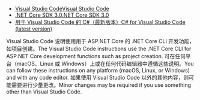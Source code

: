 * [<span data-ttu-id="be694-101">Visual Studio Code</span><span class="sxs-lookup"><span data-stu-id="be694-101">Visual Studio Code</span></span>](https://code.visualstudio.com/download)
* [<span data-ttu-id="be694-102">.NET Core SDK 3.0</span><span class="sxs-lookup"><span data-stu-id="be694-102">.NET Core SDK 3.0</span></span>](https://dotnet.microsoft.com/download/dotnet-core/3.0)
* [<span data-ttu-id="be694-103">用于 Visual Studio Code 的 C#（最新版本）</span><span class="sxs-lookup"><span data-stu-id="be694-103">C# for Visual Studio Code (latest version)</span></span>](https://marketplace.visualstudio.com/items?itemName=ms-vscode.csharp)

<span data-ttu-id="be694-104">Visual Studio Code 说明使用用于 ASP.NET Core 的 .NET Core CLI 开发功能，如项目创建。</span><span class="sxs-lookup"><span data-stu-id="be694-104">The Visual Studio Code instructions use the .NET Core CLI for ASP.NET Core development functions such as project creation.</span></span> <span data-ttu-id="be694-105">可在任何平台（macOS、Linux 或 Windows）上或在任何代码编辑器中遵循这些说明。</span><span class="sxs-lookup"><span data-stu-id="be694-105">You can follow these instructions on any platform (macOS, Linux, or Windows) and with any code editor.</span></span> <span data-ttu-id="be694-106">如果使用 Visual Studio Code 以外的其他内容，则可能需要进行少量更改。</span><span class="sxs-lookup"><span data-stu-id="be694-106">Minor changes may be required if you use something other than Visual Studio Code.</span></span>
